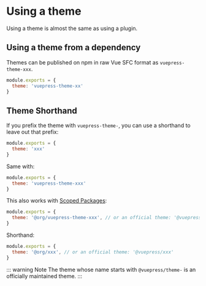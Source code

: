 # Using a theme

Using a theme is almost the same as using a plugin.

## Using a theme from a dependency

Themes can be published on npm in raw Vue SFC format as `vuepress-theme-xxx`.

``` js
module.exports = {
  theme: 'vuepress-theme-xx'
}
```

## Theme Shorthand

If you prefix the theme with `vuepress-theme-`, you can use a shorthand to leave out that prefix:

``` js
module.exports = {
  theme: 'xxx'
}
```

Same with:

``` js
module.exports = {
  theme: 'vuepress-theme-xxx'
}
```

This also works with [Scoped Packages](https://docs.npmjs.com/misc/scope):

``` js
module.exports = {
  theme: '@org/vuepress-theme-xxx', // or an official theme: '@vuepress/theme-xxx'
}
```

Shorthand:

``` js
module.exports = {
  theme: '@org/xxx', // or an official theme: '@vuepress/xxx'
}
```

::: warning Note
The theme whose name starts with `@vuepress/theme-` is an officially maintained theme.
:::